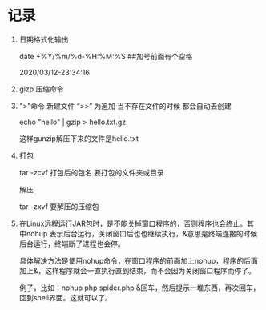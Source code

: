 # 记录

1. 日期格式化输出

   date +%Y/%m/%d-%H:%M:%S          ##加号前面有个空格

   2020/03/12-23:34:16

2. gizp  压缩命令

3. ">"命令 新建文件 “>>” 为追加 当不存在文件的时候 都会自动去创建

   echo "hello"  | gzip > hello.txt.gz

   这样gunzip解压下来的文件是hello.txt

4. 打包   

   tar -zcvf  打包后的包名   要打包的文件夹或目录

   解压

   tar -zxvf 要解压的压缩包

5. 在Linux远程运行JAR包时，是不能关掉窗口程序的，否则程序也会终止。其中nohup 表示后台运行，关闭窗口后也也继续执行，&意思是终端连接的时候后台运行，终端断了进程也会停。

   具体解决方法是使用nohup命令，在窗口程序的前面加上nohup，程序的后面加上&，这样程序就会一直执行直到结束，而不会因为关闭窗口程序而停了。

   例子，比如：nohup php spider.php &回车，然后提示一堆东西，再次回车，回到shell界面。这就可以了。

   

   

   